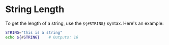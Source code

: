 # String Length

To get the length of a string, use the `${#STRING}` syntax. Here's an example:

```bash
STRING="this is a string"
echo ${#STRING}    # Outputs: 16
```
